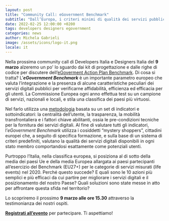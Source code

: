 ```yaml
---
layout: post
title: "Community Call: eGovernment Benchmark"
subtitle: "Dall’Europa, i criteri minimi di qualità dei servizi pubblici digitali: ne parliamo il 9 marzo"
date: 2022-02-25 12:00:00 +0200
tags: developers designers egovernment
categories: news
author: Michela Gabrieli
image: /assets/icons/logo-it.png
locale: it
---
```


Nella prossima community call di Developers Italia e Designers Italia del **9 marzo** alzeremo un po' lo sguardo dai kit di progettazione e dalle righe di codice per discutere dell’[eGoverment Action Plan Benchmark](https://digital-strategy.ec.europa.eu/en/policies/egovernment-action-plan). Di cosa si tratta? L’***eGovernment Benchmark*** è un importante parametro europeo che valuta l’integrazione e la presenza di alcune caratteristiche peculiari dei servizi digitali pubblici per verificarne affidabilità, efficienza ed efficacia per gli utenti. La Commissione Europea ogni anno effettua test su un campione di servizi, nazionali e locali, e stila una classifica dei paesi più virtuosi.

Nel farlo utilizza una [metodologia](https://op.europa.eu/it/publication-detail/-/publication/333fe21f-4372-11ec-89db-01aa75ed71a1/language-it) basata su un set di indicatori e sottoindicatori: la centralità dell’utente, la trasparenza, la mobilità transfrontaliera e i fattori chiave abilitanti, ossia le pre-condizioni tecniche per la fornitura dei servizi digitali. Al fine di valutare tutti gli indicatori, l’*eGovernment Benchmark* utilizza i cosiddetti “mystery shoppers”, cittadini europei che, a seguito di specifica formazione, e sulla base di un sistema di criteri predefiniti, valutano la qualità dei servizi digitali disponibili in ogni stato membro comportandosi esattamente come potenziali utenti. 

Purtroppo l’Italia, nella classifica europea, si posiziona al di sotto della media dei paesi Ue e della media Europea allargata ai paesi partecipanti all’esercizio del Benchmark (EU27+) per le categorie di servizi misurati (life events) nel 2020. Perché questo succede? E quali sono le 10 azioni più semplici e più efficaci da cui partire per migliorare i servizi digitali e il posizionamento del nostro Paese? Quali soluzioni sono state messe in atto per affrontare questa sfida nel territorio? 

Lo scopriremo il prossimo **9 marzo alle ore 15.30** attraverso la testimonianza dei nostri ospiti.

**[Registrati all’evento](https://mobilizon.it/events/a2a10f4e-9f94-4a84-9b11-d8ed0c88144e)** per partecipare. Ti aspettiamo!
